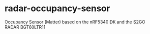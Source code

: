 # radar-occupancy-sensor
Occupancy Sensor (Matter) based on the nRF5340 DK and the S2GO RADAR BGT60LTR11
